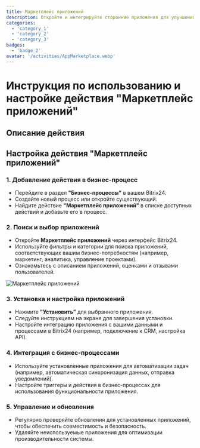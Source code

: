 ```yaml
---
title: Маркетплейс приложений
description: Откройте и интегрируйте сторонние приложения для улучшения вашего бизнеса.
categories: 
  - 'category_1'
  - 'category_2'
  - 'category_3'
badges:
  - 'badge_2'
avatar: '/activities/AppMarketplace.webp'
---
```

# Инструкция по использованию и настройке действия "Маркетплейс приложений"

## Описание действия

## **Настройка действия "Маркетплейс приложений"**

### 1. Добавление действия в бизнес-процесс
- Перейдите в раздел **"Бизнес-процессы"** в вашем Bitrix24.
- Создайте новый процесс или откройте существующий.
- Найдите действие **"Маркетплейс приложений"** в списке доступных действий и добавьте его в процесс.

### 2. Поиск и выбор приложений
- Откройте **Маркетплейс приложений** через интерфейс Bitrix24.
- Используйте фильтры и категории для поиска приложений, соответствующих вашим бизнес-потребностям (например, маркетинг, аналитика, управление проектами).
- Ознакомьтесь с описанием приложений, оценками и отзывами пользователей.

![Маркетплейс приложений](/activities/AppMarketplace.webp)

### 3. Установка и настройка приложений
- Нажмите **"Установить"** для выбранного приложения.
- Следуйте инструкциям на экране для завершения установки.
- Настройте интеграцию приложения с вашими данными и процессами в Bitrix24 (например, подключение к CRM, настройка API).

### 4. Интеграция с бизнес-процессами
- Используйте установленные приложения для автоматизации задач (например, автоматическая синхронизация данных, отправка уведомлений).
- Настройте триггеры и действия в бизнес-процессах для использования функциональности приложения.

### 5. Управление и обновления
- Регулярно проверяйте обновления для установленных приложений, чтобы обеспечить совместимость и безопасность.
- Удаляйте неиспользуемые приложения для оптимизации производительности системы.